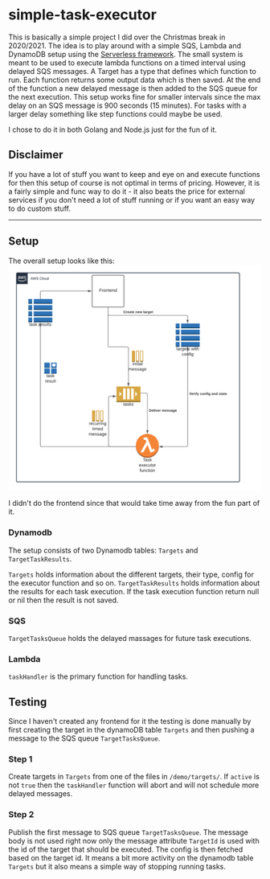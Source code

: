 # simple-task-executor
This is basically a simple project I did over the Christmas break in 2020/2021.
The idea is to play around with a simple SQS, Lambda and DynamoDB setup using the [Serverless framework](https://www.serverless.com/).
The small system is meant to be used to execute lambda functions on a timed interval using delayed SQS messages. A Target has a type that defines which function to run. Each function returns some output data which is then saved.
At the end of the function a new delayed message is then added to the SQS queue for the next execution.
This setup works fine for smaller intervals since the max delay on an SQS message is 900 seconds (15 minutes). For tasks with a larger delay something like step functions could maybe be used.

I chose to do it in both Golang and Node.js just for the fun of it.

## Disclaimer
If you have a lot of stuff you want to keep and eye on and execute functions for then this setup of course is not optimal in terms of pricing.
However, it is a fairly simple and func way to do it - it also beats the price for external services if you don't need a lot of stuff running or if you want an easy way to do custom stuff.

---

## Setup
The overall setup looks like this:
![Setup](./setup.png)

I didn't do the frontend since that would take time away from the fun part of it.

### Dynamodb
The setup consists of two Dynamodb tables: `Targets` and `TargetTaskResults`.

`Targets` holds information about the different targets, their type, config for the executor function and so on.
`TargetTaskResults` holds information about the results for each task execution. If the task execution function return null or nil then the result is not saved.

### SQS
`TargetTasksQueue` holds the delayed massages for future task executions.

### Lambda
`taskHandler` is the primary function for handling tasks.

## Testing
Since I haven't created any frontend for it the testing is done manually by first creating the target in the dynamoDB table `Targets` and then pushing a message to the SQS queue `TargetTasksQueue`.

### Step 1
Create targets in `Targets` from one of the files in `/demo/targets/`. If `active` is not `true` then the `taskHandler` function will abort and will not schedule more delayed messages.

### Step 2
Publish the first message to SQS queue `TargetTasksQueue`. The message body is not used right now only the message attribute `TargetId` is used with the id of the target that should be executed.
The config is then fetched based on the target id. It means a bit more activity on the dynamodb table `Targets` but it also means a simple way of stopping running tasks.